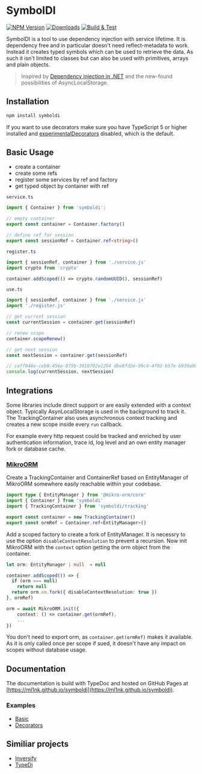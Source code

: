 # SymbolDI

[![NPM Version](https://img.shields.io/npm/v/symboldi.svg)](https://www.npmjs.com/package/symboldi)
[![Downloads](https://img.shields.io/npm/dm/symboldi.svg)](https://www.npmjs.com/package/symboldi)
[![Build & Test](https://github.com/ml1nk/symboldi/actions/workflows/publish.yml/badge.svg)](https://github.com/ml1nk/symboldi/actions/workflows/publish.yml)

SymbolDI is a tool to use dependency injection with service lifetime. It is dependency free and in particular doesn't need reflect-metadata to work. Instead it creates typed symbols which can be used to retrieve the data. As such it isn't limited to classes but can also be used with primitives, arrays and plain objects.

> Inspired by [Dependency injection in .NET](https://learn.microsoft.com/en-us/dotnet/core/extensions/dependency-injection) and the new-found possibilities of AsyncLocalStorage.


## Installation
~~~ts
npm install symboldi
~~~

If you want to use decorators make sure you have TypeScript 5 or higher installed and [experimentalDecorators](https://www.typescriptlang.org/tsconfig#experimentalDecorators) disabled, which is the default.

## Basic Usage

* create a container
* create some refs
* register some services by ref and factory
* get typed object by container with ref

`service.ts`
```ts
import { Container } from 'symboldi';

// empty container
export const container = Container.factory()

// define ref for session
export const sessionRef = Container.ref<string>()
```

`register.ts`
```ts
import { sessionRef, container } from './service.js'
import crypto from 'crypto'

container.addScoped(() => crypto.randomUUID(), sessionRef)
```

`use.ts`
```ts
import { sessionRef, container } from './service.js'
import './register.js'

// get current session
const currentSession = container.get(sessionRef)

// renew scope
container.scopeRenew()

// get next session
const nextSession = container.get(sessionRef)

// ceff046e-ceb0-456e-875b-3010792e1294 dbe8fd2e-99c4-4f03-b57e-b930a90249f2
console.log(currentSession, nextSession)
```

## Integrations

Some libraries include direct support or are easily extended with a  context object. Typically AsynLocalStorage is used in the background to track it. The TrackingContainer also uses asynchronous context tracking and creates a new scope inside every `run` callback.

For example every http request could be tracked and enriched by user authentication information, trace id, log level and an own entity manager fork or database cache.

### [MikroORM](https://github.com/mikro-orm/mikro-orm)

Create a TrackingContainer and ContainerRef based on EntityManager of MikroORM somewhere easily reachable within your codebase.

~~~ts
import type { EntityManager } from '@mikro-orm/core'
import { Container } from 'symboldi'
import { TrackingContainer } from 'symboldi/tracking'

export const container = new TrackingContainer()
export const ormRef = Container.ref<EntityManager>()
~~~

Add a scoped factory to create a fork of EntityManager. It is necessry to use the option `disableContextResolution` to prevent a recursion. Now init MikroORM with the `context` option getting the orm object from the container.

~~~ts
let orm: EntityManager | null  = null

container.addScoped(() => {
  if (orm === null)
    return null
  return orm.em.fork({ disableContextResolution: true })
}, ormRef)

orm = await MikroORM.init({
    context: () => container.get(ormRef),
    ...
})
~~~

You don't need to export orm, as `container.get(ormRef)` makes it available. As it is only called once per scope if sued, it doesn't have any impact on scopes without database usage. 


## Documentation

The documentation is build with TypeDoc and hosted on GitHub Pages at [https://ml1nk.github.io/symboldi](https://ml1nk.github.io/symboldi).

### Examples

- [Basic](https://github.com/ml1nk/symboldi/tree/main/packages/example/src/basic)
- [Decorators](https://github.com/ml1nk/symboldi/tree/main/packages/example/src/decoratorsBasic)

## Similiar projects
- [Inversify](https://github.com/inversify/InversifyJS)
- [TypeDi](https://github.com/typestack/typedi)

